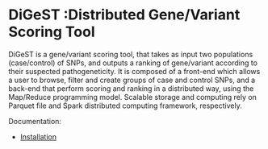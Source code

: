 # DiGeST :Distributed Gene/Variant Scoring Tool

DiGeST is a gene/variant scoring tool, that takes as input two populations (case/control) of SNPs, and outputs a ranking of gene/variant according to their suspected pathogeneticity. It is composed of a front-end which allows a user to browse,  filter and create groups of case and control SNPs, and a back-end that perform scoring and ranking in a distributed way, using the Map/Reduce programming model. Scalable storage and computing rely on Parquet file and Spark distributed computing framework, respectively. 


Documentation:

* [Installation](../master/doc/install.md)



 